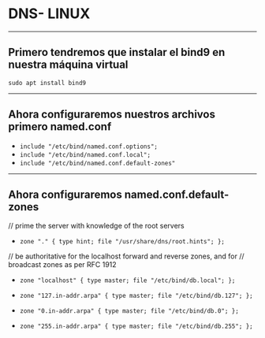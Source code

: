 # DNS- LINUX
---------------------
## Primero tendremos que instalar el bind9 en nuestra máquina virtual
`sudo apt install bind9`

---------------------
 ## Ahora configuraremos nuestros archivos primero named.conf
- `include "/etc/bind/named.conf.options";`
- `include "/etc/bind/named.conf.local";`
- `include "/etc/bind/named.conf.default-zones"`

---------------------

## Ahora configuraremos named.conf.default-zones
// prime the server with knowledge of the root servers
- `zone "." {
	type hint;
	file "/usr/share/dns/root.hints";
};`

// be authoritative for the localhost forward and reverse zones, and for
// broadcast zones as per RFC 1912

- `zone "localhost" {
	type master;
	file "/etc/bind/db.local";
};`

- `zone "127.in-addr.arpa" {
	type master;
	file "/etc/bind/db.127";
};`

- `zone "0.in-addr.arpa" {
	type master;
	file "/etc/bind/db.0";
};`

- `zone "255.in-addr.arpa" {
	type master;
	file "/etc/bind/db.255";
};`
